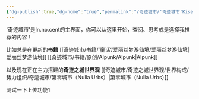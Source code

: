 ```yaml
---
{"dg-publish":true,"dg-home":"true","permalink":"/奇迹城市/'奇迹城市'Kiseki no machi/","tags":["gardenEntry"],"dgPassFrontmatter":true}
---
```



'奇迹城市'是In.no.cent的主界面，你可以从这里开始，查阅、思考或是选择我推荐的内容！

比如总是在更新的**书籍**
[[奇迹城市/书籍/’童话‘/爱丽丝梦游仙境/爱丽丝梦游仙境\|爱丽丝梦游仙境]]
[[奇迹城市/书籍/原创/AIpunk/AIpunk\|AIpunk]]

以及现在正在主力搭建的**奇迹之城世界观**
[[奇迹城市/奇迹之城世界观/世界构成/势力组织/奇迹城市/第零城市（Nulla Urbs）\|第零城市（Nulla Urbs）]]

测试一下上传功能1